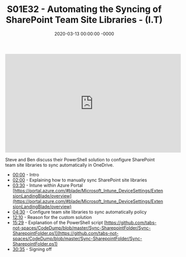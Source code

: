 ﻿---
layout: post
title: "S01E32 - Automating the Syncing of SharePoint Team Site Libraries - (I.T)"
date: 2020-03-13 00:00:00 -0000
categories:
---

<iframe loading="lazy" width="560" height="315" src="https://www.youtube.com/embed/Zoac9lbUuG0" title="YouTube video player" frameborder="0" allow="accelerometer; autoplay; clipboard-write; encrypted-media; gyroscope; picture-in-picture" allowfullscreen></iframe>

Steve and Ben discuss their PowerShell solution to configure SharePoint team site libraries to sync automatically in OneDrive.

* [00:00](https://www.youtube.com/watch?v=Zoac9lbUuG0&t=0s) - Intro
* [02:00](https://www.youtube.com/watch?v=Zoac9lbUuG0&t=120s) - Explaining how to manually sync SharePoint site libraries
* [03:30](https://www.youtube.com/watch?v=Zoac9lbUuG0&t=210s) - Intune within Azure Portal
[https://portal.azure.com/#blade/Microsoft_Intune_DeviceSettings/ExtensionLandingBlade/overview](https://portal.azure.com/#blade/Microsoft_Intune_DeviceSettings/ExtensionLandingBlade/overview)
* [04:30](https://www.youtube.com/watch?v=Zoac9lbUuG0&t=270s) - Configure team site libraries to sync automatically policy
* [12:10](https://www.youtube.com/watch?v=Zoac9lbUuG0&t=730s) - Reason for the custom solution
* [15:29](https://www.youtube.com/watch?v=Zoac9lbUuG0&t=929s) - Explanation of the PowerShell script
[https://github.com/tabs-not-spaces/CodeDump/blob/master/Sync-SharepointFolder/Sync-SharepointFolder.ps1](https://github.com/tabs-not-spaces/CodeDump/blob/master/Sync-SharepointFolder/Sync-SharepointFolder.ps1)
* [30:35](https://www.youtube.com/watch?v=Zoac9lbUuG0&t=1835s) - Signing off

